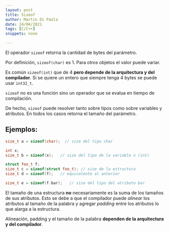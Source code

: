 ```yaml
---
layout: post
title: Sizeof
author: Martin Di Paola
date: 24/04/2021
tags: [C/C++]
snippets: none

---
```


El operador `sizeof` retorna la cantidad de bytes del parámetro.

Por definición, `sizeof(char)` es 1. Para otros objetos el valor puede
variar.

Es común `sizeof(int)` que de 4 **pero depende de la arquitectura y del
compilador**. Si se quiere un entero que siempre tenga 4 bytes se puede
usar `int32_t`.

`sizeof` no es una función sino un operador que se evalua en tiempo de
compilación.

De hecho, `sizeof` puede resolver tanto sobre tipos como sobre variables
y atributos. En todos los casos retorna el tamaño del parámetro.

## Ejemplos:

```cpp
size_t a = sizeof(char);  // size del tipo char

int x;
size_t b = sizeof(x);   // size del tipo de la variable x (int)

struct foo_t f;
size_t c = sizeof(struct foo_t); // size de la estructura
size_t d = sizeof(f);   // equivalente al anterior

size_t e = sizeof(f.bar);   // size del tipo del atributo bar
```

El tamaño de una estructura **no** necesariamente es la suma de los
tamaños de sus atributos. Esto se debe a que el compilador puede
*alinear* los atributos al tamaño de la palabra y agregar *padding*
entre los atributos lo que alarga a la estructura.

Alineación, padding y el tamaño de la palabra **dependen de la
arquitectura y del compilador**.


